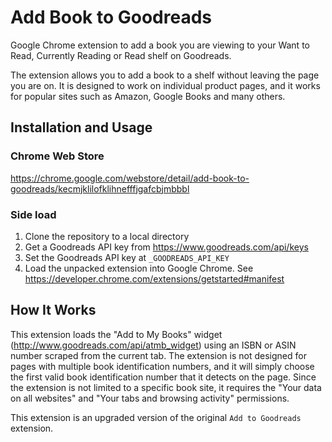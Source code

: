 # Add Book to Goodreads

Google Chrome extension to add a book you are viewing to your Want to Read, Currently Reading or Read shelf on Goodreads.

The extension allows you to add a book to a shelf without leaving the page you are on. It is designed to work on individual product pages, and it works for popular sites such as Amazon, Google Books and many others.

## Installation and Usage

### Chrome Web Store

https://chrome.google.com/webstore/detail/add-book-to-goodreads/kecmjklilofklihnefffjgafcbjmbbbl

### Side load

1. Clone the repository to a local directory
2. Get a Goodreads API key from https://www.goodreads.com/api/keys
3. Set the Goodreads API key at `_GOODREADS_API_KEY`
4. Load the unpacked extension into Google Chrome. See https://developer.chrome.com/extensions/getstarted#manifest

## How It Works

This extension loads the "Add to My Books" widget (http://www.goodreads.com/api/atmb_widget) using an ISBN or ASIN number scraped from the current tab. The extension is not designed for pages with multiple book identification numbers, and it will simply choose the first valid book identification number that it detects on the page. Since the extension is not limited to a specific book site, it requires the "Your data on all websites" and "Your tabs and browsing activity" permissions.

This extension is an upgraded version of the original `Add to Goodreads` extension.
